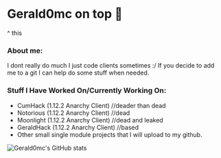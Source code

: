 # Gerald0mc on top 💪
^ this
### About me:
I dont really do much I just code clients sometimes :/
If you decide to add me to a git I can help do some stuff when needed.
### Stuff I Have Worked On/Currently Working On:
* CumHack (1.12.2 Anarchy Client) //deader than dead
* Notorious (1.12.2 Anarchy Client) //dead
* Moonlight (1.12.2 Anarchy Client) //dead and leaked
* GeraldHack (1.12.2 Anarchy Client) //based
* Other small single module projects that I will upload to my github.

![Gerald0mc's GitHub stats](https://github-readme-stats.vercel.app/api?username=gerald0mc&show_icons=true&theme=tokyonight)

